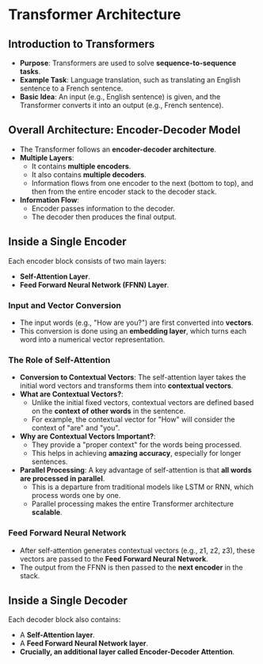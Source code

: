 # Transformer Architecture 

## Introduction to Transformers

*   **Purpose**: Transformers are used to solve **sequence-to-sequence tasks**.
*   **Example Task**: Language translation, such as translating an English sentence to a French sentence.
*   **Basic Idea**: An input (e.g., English sentence) is given, and the Transformer converts it into an output (e.g., French sentence).

## Overall Architecture: Encoder-Decoder Model

*   The Transformer follows an **encoder-decoder architecture**.
*   **Multiple Layers**:
    *   It contains **multiple encoders**.
    *   It also contains **multiple decoders**.
    *   Information flows from one encoder to the next (bottom to top), and then from the entire encoder stack to the decoder stack.
*   **Information Flow**:
    *   Encoder passes information to the decoder.
    *   The decoder then produces the final output.

## Inside a Single Encoder

Each encoder block consists of two main layers:
*   **Self-Attention Layer**.
*   **Feed Forward Neural Network (FFNN) Layer**.

### Input and Vector Conversion

*   The input words (e.g., "How are you?") are first converted into **vectors**.
*   This conversion is done using an **embedding layer**, which turns each word into a numerical vector representation.

### The Role of Self-Attention

*   **Conversion to Contextual Vectors**: The self-attention layer takes the initial word vectors and transforms them into **contextual vectors**.
*   **What are Contextual Vectors?**:
    *   Unlike the initial fixed vectors, contextual vectors are defined based on the **context of other words** in the sentence.
    *   For example, the contextual vector for "How" will consider the context of "are" and "you".
*   **Why are Contextual Vectors Important?**:
    *   They provide a "proper context" for the words being processed.
    *   This helps in achieving **amazing accuracy**, especially for longer sentences.
*   **Parallel Processing**: A key advantage of self-attention is that **all words are processed in parallel**.
    *   This is a departure from traditional models like LSTM or RNN, which process words one by one.
    *   Parallel processing makes the entire Transformer architecture **scalable**.

### Feed Forward Neural Network

*   After self-attention generates contextual vectors (e.g., z1, z2, z3), these vectors are passed to the **Feed Forward Neural Network**.
*   The output from the FFNN is then passed to the **next encoder** in the stack.

## Inside a Single Decoder

Each decoder block also contains:
*   A **Self-Attention layer**.
*   A **Feed Forward Neural Network layer**.
*   **Crucially, an additional layer called Encoder-Decoder Attention**.